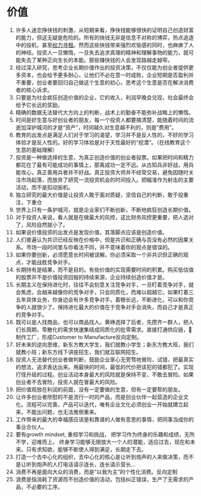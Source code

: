 # 价值

1. 许多人迷恋挣快钱的刺激，从短期来看，挣快钱能够很快的证明自己创造财富的能力，但这无疑是危险的。所有的快钱无非是信息不对称的博弈，热点追逐中的投机，甚至[权力寻租](https://baike.baidu.com/item/%E6%9D%83%E5%8A%9B%E5%AF%BB%E7%A7%9F)。然而这些快钱带来强烈欢愉感的同时，也麻痹了人的神经。投资人一旦懒惰，一旦失去追求真理的精神和理解事物的能力，就可能失去了某种正向生长的本能。那些赚快钱的人会发现路越走越窄。
2. 经过深入研究，思考企业长期价值作出的投资决策，不仅仅能为创业者提供更多资本，也会给予更多耐心，让他们不必在意一时成败，企业短期是否盈利并不重要，创业者要回归自己做这个生意的初心，思考这个生意是否在解决消费者的核心诉求。
3. 只要是为社会疯狂创造价值的企业，它的收入，利润早晚会兑现，社会最终会给予它长远的奖励。
4. 精确的数据无法替代大方向上的判断，战术上的勤奋不能弥补战略上的懒惰。
5. 时间是好生意与好创业者的朋友，每一个投资人都要搞清楚，能随着时间的流逝加深护城河的才是“资产”，时间越久对生意越不利的，则是“费用”。
6. 教育的出发点是满足人们对于学习的渴望，学习并不是反人性的，不好的学习体验才是反人性的。好的学习体验是对于天性最好的“挖潜”。（在线教育这个生意的基础理解）
7. 投资是一种做选择的生意，为真正创造价值的创业者投票。如果把时间和精力都花在了最有可能成功的事情上，那离成功一定不远。从古知兵非好战，用兵能攻心，真正善用兵者并不好战。真正投资大师并不经常交易，避免因随时关注市场起落，而放弃了研究一流投资机会的时间投入。把瞄准作为射击的主要活动，而不是扣动扳机。
8. 独立研究的最大价值是让投资人敢于面对质疑，坚信自己的判断，敢于投重注，下重仓
9. 世界上只有一条护城河，就是企业家们不断创新，不断地疯狂创造长期价值。
10. 对于投资人来说，看人就是在做最大的风控，这比财务风控更重要，把人选对了，风险自然就小了。
11. 如果说价值投资的出发点是发现价值，其落脚点应该是创造价值。
12. 人们普遍认为共识已经反映在价格中，但是共识和正确与否没有必然的因果关系。市场一段时间里与你看法不同，并不意味着你的观点是错误的。
13. 如果你要创新，必须愿意长时间被误解。你必须采取一个非共识但正确的观点，才能战胜竞争对手。
14. 长期持有是结果，而不是目的。有些价值的实现需要时间的积累。购买低估值的股票并不是价值投资回报的持续来源，企业持续创造价值才是。
15. 长期主义在保持进化时，往往不会刻意关注竞争对手，一旦盯着竞争对手，就会焦虑，会越来越像你的竞争对手，只会同质化，而难以超越它。如果盯着三五年具体业务，你身边会有许多竞争对手。着眼长远，不断进化，可以和你竞争的人就很少了。保持进化最大的价值在于竞争对手会消失，而自己才是真正的竞争对手。
16. 既可以是人找商品，也可以商品找人。黄峥选择了后者，先攒齐一群人，把人们长周期，零散化的需求快速集结成同质化的批零需求。直接打通供应链，🔗制作工厂，形成Customer to Manufacture反向定制。
17. 好未来的逆向思维，新东方教大学生，我们就教小学生；新东方教大班，我们就教小班；新东方线下讲座招生，我们就互联网招生。
18. 投资人无法替代创业者做判断，鼓励企业家心无旁骛地冒险，试错，把最真实的想法，追求表达出来。用最快的时间，最低的代价把该犯的错都犯了。实现打怪升级的过程。创业活动本身最大的风险就是保持不变，不敢去冒险。如果创业者不去冒险，投资人就在冒最大的风险。
19. 把价值观放在利润的前面，没有一定要做的生意，但有一定要帮的朋友。
20. 让许多创业者欣慰的不是流行一时的产品，而是创业伙伴一起营造的企业文化。流程可以完善，产品可以迭代，唯有企业文化必须创业一开始就建立起来，不能出问题，也无法推倒重来。
21. 工作带来的最大的幸福感应该是和靠谱的人做有意思的事情，把同事当成你的事业合伙人。
22. 要有growth mindset, 重视学习和挑战， 把学习作为终身的乐趣和成绩，无所不学，迎难而上。 终身学习能够无限放大一个人的潜能，适应过去，现在和未来。只有求知欲，能够不断使人得到满足，长期走下去。
23. 打造一个去中心化的组织，去中心化的核心是让听到炮声的人来做决策，而不是让听到炮声的人打电话请示连长，连长请示营长...
24. 消费不再是面向大众的消费，而是“以我为主”的个性化消费。反向定制
25. 浪费是指消耗了资源而不创造价值的活动，包括纠正错误，生产了无需求的产品，不必要的工序。
